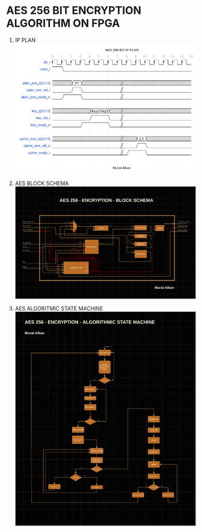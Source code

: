 # AES 256 BIT ENCRYPTION ALGORITHM ON FPGA

1. IP PLAN 
![2](https://github.com/1muratalkan/AES256bit/blob/main/aes_encrypt_256/Images/AES256_IP_PLAN.png)

2. AES BLOCK SCHEMA
![2](https://github.com/1muratalkan/AES256bit/blob/main/aes_encrypt_256/Images/aes_encryption_block_schema_murat_alkan.png)

3. AES ALGORITMIC STATE MACHINE
![2](https://github.com/1muratalkan/AES256bit/blob/main/aes_encrypt_256/Images/aes_encryption_asm_murat_alkan.png)

   
